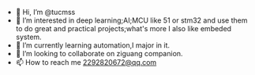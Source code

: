 - 👋 Hi, I’m @tucmss
- 👀 I’m interested in deep learning;AI;MCU like 51 or stm32 and use them to do great and practical projects;what's more I also like embeded system.
- 🌱 I’m currently learning automation,I major in it.
- 💞️ I’m looking to collaborate on ziguang companion.
- 📫 How to reach me 2292820672@qq.com

<!---
tucmss/tucmss is a ✨ special ✨ repository because its `README.md` (this file) appears on your GitHub profile.
You can click the Preview link to take a look at your changes.
--->
